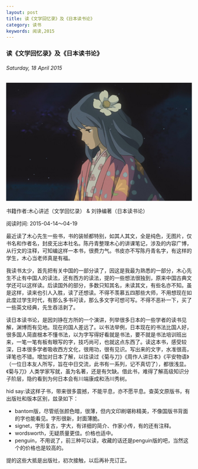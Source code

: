 ```yaml
---
layout: post
title: 读《文学回忆录》及《日本读书论》
category: 读书
keywords: 阅读,2015
---
```


### 读《文学回忆录》及《日本读书论》

###### Saturday, 18 April 2015

![wind](/../../assets/img/book/2015/wind.jpeg)

书籍作者:木心讲述（文学回忆录） & 刘铮编著（日本读书论）

阅读时间: 2015-04-14～04-19

最近读了木心先生一些书，书的装帧都特别，如其人其文，全是纯色，无图片，仅书名和作者名，封皮无出本社名。陈丹青整理木心的讲课笔记，涉及的内容广博，从行文的注释，可知编这样一本书，很费力气。书皮亦不写陈丹青名字，有这样的学生，木心当老师真是有福。

我读书太少，首先把有关中国的一部分读了，因这是我最为熟悉的一部分，木心先生不止有中国人的读法，还有西方的读法，提的一些想法很独到，原来中国古典文学还可以这样读。后读国外的部分，多数只知其名，未读其文，有些名亦不知。虽是这样，读来也引人入胜，读了还想读。不得不羡慕五四那些大师，不用想现在如此度过学生时代，有那么多书可读，那么多文字可想可写。不得不恶补一下，买了一些英文经典，先生吞活剥了。

读日本读书论，是因刘铮在方所的一个演讲，列举很多日本的一些学者的读书见解，渊博而有见地。现在的国人差远了。以书法举例，日本现在的书法比国人好，很多国人简直根本不懂书法，以为字写得好看就是书法，要不就是书法培训班出来，一笔一笔有板有眼写的字，技巧尚可，也就这点东西了。读这本书，感受较深，日本很多学者吸收西方文化，很用功，很有见识。写出来的文字，水准很高，译笔也不错。增加对日本了解，以往读过《菊与刀》《周作人讲日本》《平安物语》（一位日本友人所写，旨在中日交流，此书有一系列，记不真切了），都很浅显。《菊与刀》人类学家写就，虽为名著，还是有欠缺。借此书，难得了解高级知识分子阶层，隐约看到为何日本会有川端康成和汤川秀树。

hid say:读这样子书，带来很多震撼，不能平息，亦不愿平息。查英文原版书，有出版社和版本区别，兹录如下：

- bantom版，尽管纸张颜色暗，很薄，但内文印刷堪称精美，不像国版书背面的字也能看见。字形很新，封面薄脆。
- signet，字形复古，字大，有详细的简介、作家小传，有的还有注释。
- wordsworth，无疑质量更佳。价格也适中。
- penguin，不用说了，前三种可以读，收藏的话还是penguin版的吧，当然这个的价格也是较高的。

提的这些大抵是出版社，初次接触，以后再补充订正。
